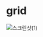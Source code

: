 # grid
![스크린샷(1)](https://user-images.githubusercontent.com/62008219/188756853-ee616bde-0c91-4c65-836f-941b0c0be9cb.png)

